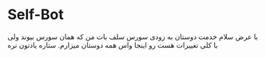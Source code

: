 # Self-Bot
با عرض سلام خدمت دوستان
به زودی سورس سلف بات من که همان سورس بیوند ولی با کلی تغییرات هست رو اینجا واس همه دوستان میزارم.
ستاره یادتون نره
